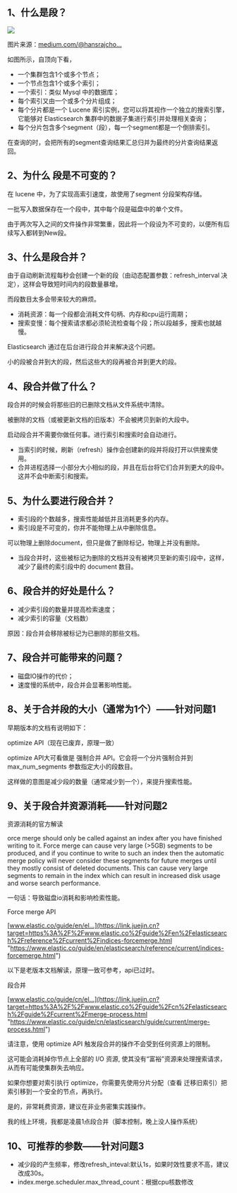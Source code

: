## 1、什么是段？

![](https://p3-juejin.byteimg.com/tos-cn-i-k3u1fbpfcp/a3af16c31a7745899ca93d50a8797938~tplv-k3u1fbpfcp-zoom-in-crop-mark:4536:0:0:0.awebp)

图片来源：[medium.com/@hansrajcho…](https://link.juejin.cn?target=https%3A%2F%2Fmedium.com%2F%40hansrajchoudhary_88463%2F "https://medium.com/@hansrajchoudhary_88463/")

如图所示，自顶向下看，

-   一个集群包含1个或多个节点；
-   一个节点包含1个或多个索引；
-   一个索引：类似 Mysql 中的数据库；
-   每个索引又由一个或多个分片组成；
-   每个分片都是一个 Lucene 索引实例，您可以将其视作一个独立的搜索引擎，它能够对 Elasticsearch 集群中的数据子集进行索引并处理相关查询；
-   每个分片包含多个segment（段），每一个segment都是一个倒排索引。

在查询的时，会把所有的segment查询结果汇总归并为最终的分片查询结果返回。

## 2、为什么 段是不可变的？

在 lucene 中，为了实现高索引速度，故使用了segment 分段架构存储。

一批写入数据保存在一个段中，其中每个段是磁盘中的单个文件。

由于两次写入之间的文件操作非常繁重，因此将一个段设为不可变的，以便所有后续写入都转到New段。

## 3、什么是段合并？

由于自动刷新流程每秒会创建一个新的段（由动态配置参数：refresh_interval 决定），这样会导致短时间内的段数量暴增。

而段数目太多会带来较大的麻烦。

-   消耗资源：每一个段都会消耗文件句柄、内存和cpu运行周期；
-   搜索变慢：每个搜索请求都必须轮流检查每个段；所以段越多，搜索也就越慢。

Elasticsearch 通过在后台进行段合并来解决这个问题。

小的段被合并到大的段，然后这些大的段再被合并到更大的段。

## 4、段合并做了什么？

段合并的时候会将那些旧的已删除文档从文件系统中清除。

被删除的文档（或被更新文档的旧版本）不会被拷贝到新的大段中。

启动段合并不需要你做任何事。进行索引和搜索时会自动进行。

-   当索引的时候，刷新（refresh）操作会创建新的段并将段打开以供搜索使用。
-   合并进程选择一小部分大小相似的段，并且在后台将它们合并到更大的段中。这并不会中断索引和搜索。

## 5、为什么要进行段合并？

-   索引段的个数越多，搜索性能越低并且消耗更多的内存。
-   索引段是不可变的，你并不能物理上从中删除信息。

可以物理上删除document，但只是做了删除标记，物理上并没有删除。

-   当段合并时，这些被标记为删除的文档并没有被拷贝至新的索引段中，这样，减少了最终的索引段中的 document 数目。

## 6、段合并的好处是什么？

-   减少索引段的数量并提高检索速度；
-   减少索引的容量（文档数）

原因：段合并会移除被标记为已删除的那些文档。

## 7、段合并可能带来的问题？

-   磁盘IO操作的代价；
-   速度慢的系统中，段合并会显著影响性能。

## 8、关于合并段的大小（通常为1个）——针对问题1

早期版本的文档有说明如下：

optimize API（现在已废弃，原理一致）

optimize API大可看做是 强制合并 API。它会将一个分片强制合并到 max_num_segments 参数指定大小的段数目。

这样做的意图是减少段的数量（通常减少到一个），来提升搜索性能。

## 9、关于段合并资源消耗——针对问题2

资源消耗的官方解读

orce merge should only be called against an index after you have finished writing to it. Force merge can cause very large (>5GB) segments to be produced, and if you continue to write to such an index then the automatic merge policy will never consider these segments for future merges until they mostly consist of deleted documents. This can cause very large segments to remain in the index which can result in increased disk usage and worse search performance.

一句话：导致磁盘io消耗和影响检索性能。

Force merge API

[www.elastic.co/guide/en/el…](https://link.juejin.cn?target=https%3A%2F%2Fwww.elastic.co%2Fguide%2Fen%2Felasticsearch%2Freference%2Fcurrent%2Findices-forcemerge.html "https://www.elastic.co/guide/en/elasticsearch/reference/current/indices-forcemerge.html")

以下是老版本文档解读，原理一致可参考，api已过时。

段合并

[www.elastic.co/guide/cn/el…](https://link.juejin.cn?target=https%3A%2F%2Fwww.elastic.co%2Fguide%2Fcn%2Felasticsearch%2Fguide%2Fcurrent%2Fmerge-process.html "https://www.elastic.co/guide/cn/elasticsearch/guide/current/merge-process.html")

请注意，使用 optimize API 触发段合并的操作不会受到任何资源上的限制。

这可能会消耗掉你节点上全部的 I/O 资源, 使其没有“富裕”资源来处理搜索请求，从而有可能使集群失去响应。

如果你想要对索引执行 optimize，你需要先使用分片分配（查看 迁移旧索引）把索引移到一个安全的节点，再执行。

是的，非常耗费资源，建议在非业务密集实践操作。

我的线上环境，我都是凌晨1点段合并（脚本控制，晚上没人操作系统）

## 10、可推荐的参数——针对问题3

-   减少段的产生频率，修改refresh_inteval:默认1s，如果时效性要求不高，建议改成30s。
-   index.merge.scheduler.max_thread_count：根据cpu核数修改

  
